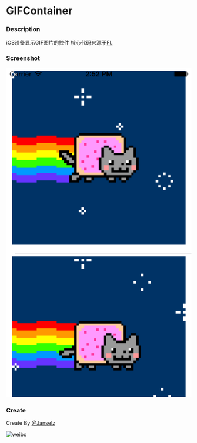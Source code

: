 GIFContainer
============

### Description

iOS设备显示GIF图片的控件 核心代码来源于[FL](https://github.com/Anselz/FLAnimatedImage) <br/>


### Screenshot

![github](https://raw.githubusercontent.com/Anselz/GIFContainer/master/Screenshot.png "github")  

### Create

Create By [@Janselz](http://weibo.com/517433742) <br/>

![weibo](http://tp3.sinaimg.cn/2591959330/180/5683373278/1 "weibo") 